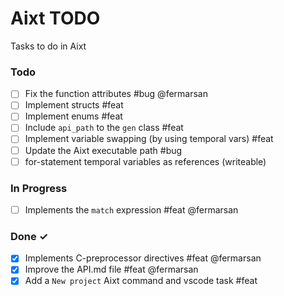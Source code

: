 # Aixt TODO

Tasks to do in Aixt 

### Todo

- [ ] Fix the function attributes #bug @fermarsan
- [ ] Implement structs #feat
- [ ] Implement enums #feat
- [ ] Include `api_path` to the `gen` class #feat
- [ ] Implement variable swapping (by using temporal vars) #feat
- [ ] Update the Aixt executable path #bug
- [ ] for-statement temporal variables as references (writeable)

### In Progress

- [ ] Implements the `match` expression #feat @fermarsan
   
### Done ✓

- [x] Implements C-preprocessor directives #feat @fermarsan
- [x] Improve the API.md file #feat @fermarsan
- [x] Add a `New project` Aixt command and vscode task #feat